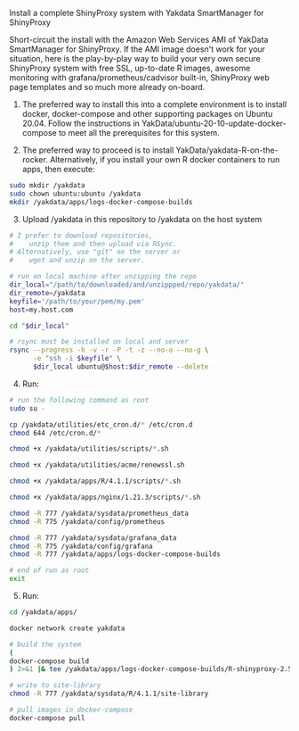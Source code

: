 Install a complete ShinyProxy system with Yakdata SmartManager for ShinyProxy

Short-circuit the install with the Amazon Web Services AMI of YakData SmartManager for ShinyProxy. If the AMI image doesn't work for your situation, here is the play-by-play way to build your very own secure ShinyProxy system with free SSL, up-to-date R images, awesome monitoring with grafana/prometheus/cadvisor built-in, ShinyProxy web page templates and so much more already on-board.

1) The preferred way to install this into a complete environment is to install docker, docker-compose and other supporting packages on Ubuntu 20.04. Follow the instructions in YakData/ubuntu-20-10-update-docker-compose to meet all the prerequisites for this system.

2) The preferred way to proceed is to install YakData/yakdata-R-on-the-rocker. Alternatively, if you install your own R docker containers to run apps, then execute:

```bash
sudo mkdir /yakdata
sudo chown ubuntu:ubuntu /yakdata
mkdir /yakdata/apps/logs-docker-compose-builds
```

3) Upload /yakdata in this repository to /yakdata on the host system

```bash
# I prefer to download repositories, 
#    unzip them and then upload via RSync.
# Alternatively, use "git" on the server or 
#    wget and unzip on the server.

# run on local machine after unzipping the repo
dir_local="/path/to/downloaded/and/unzippped/repo/yakdata/"
dir_remote=/yakdata
keyfile='/path/to/your/pem/my.pem'
host=my.host.com

cd "$dir_local"

# rsync must be installed on local and server
rsync --progress -h -v -r -P -t -z --no-o --no-g \
      -e "ssh -i $keyfile" \
      $dir_local ubuntu@$host:$dir_remote --delete
```

4) Run:

```bash
# run the following command as root
sudo su -

cp /yakdata/utilities/etc_cron.d/* /etc/cron.d
chmod 644 /etc/cron.d/*

chmod +x /yakdata/utilities/scripts/*.sh

chmod +x /yakdata/utilities/acme/renewssl.sh

chmod +x /yakdata/apps/R/4.1.1/scripts/*.sh

chmod +x /yakdata/apps/nginx/1.21.3/scripts/*.sh

chmod -R 777 /yakdata/sysdata/prometheus_data
chmod -R 775 /yakdata/config/prometheus

chmod -R 777 /yakdata/sysdata/grafana_data
chmod -R 775 /yakdata/config/grafana
chmod -R 777 /yakdata/apps/logs-docker-compose-builds

# end of run as root
exit
```

5) Run:
```bash
cd /yakdata/apps/

docker network create yakdata

# build the system
(
docker-compose build 
) 2>&1 |& tee /yakdata/apps/logs-docker-compose-builds/R-shinyproxy-2.5.0.log

# write to site-library
chmod -R 777 /yakdata/sysdata/R/4.1.1/site-library

# pull images in docker-compose 
docker-compose pull
```
